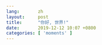 ```yaml
---
lang:       zh
layout:     post
title:      "你好, 世界!"
date:       2019-12-12 10:07 +0800
categories: [ 'moments' ]
---
```

